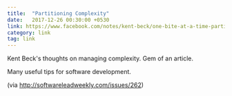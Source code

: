 ```yaml
---
title:  "Partitioning Complexity"
date:   2017-12-26 00:30:00 +0530
link: https://www.facebook.com/notes/kent-beck/one-bite-at-a-time-partitioning-complexity/1716882961677894/
category: link
tag: link
---
```

Kent Beck's thoughts on managing complexity. Gem of an article.

Many useful tips for software development.

(via http://softwareleadweekly.com/issues/262)
